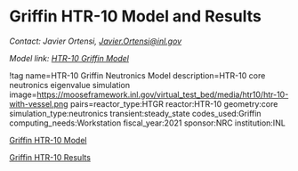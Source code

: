 # Griffin HTR-10 Model and Results

*Contact: Javier Ortensi, Javier.Ortensi@inl.gov*

*Model link: [HTR-10 Griffin Model](https://github.com/idaholab/virtual_test_bed/tree/main/htgr/htr10)*

!tag name=HTR-10 Griffin Neutronics Model
     description=HTR-10 core neutronics eigenvalue simulation
     image=https://mooseframework.inl.gov/virtual_test_bed/media/htr10/htr-10-with-vessel.png
     pairs=reactor_type:HTGR
                       reactor:HTR-10
                       geometry:core
                       simulation_type:neutronics
                       transient:steady_state
                       codes_used:Griffin
                       computing_needs:Workstation
                       fiscal_year:2021
                       sponsor:NRC
                       institution:INL

[Griffin HTR-10 Model](htr10/griffin_htr10_model.md)

[Griffin HTR-10 Results](htr10/griffin_htr10_results.md)

